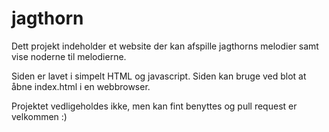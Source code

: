 # jagthorn
Dett projekt indeholder et website der kan afspille jagthorns melodier samt vise noderne til melodierne. 

Siden er lavet i simpelt HTML og javascript. Siden kan bruge ved blot at åbne index.html i en webbrowser.

Projektet vedligeholdes ikke, men kan fint benyttes og pull request er velkommen :)
